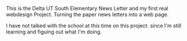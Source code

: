 This is the Delta UT South Elementary News Letter
and my first real webdesign Project. 
Turning the paper news letters into a web page. 

I have not talked with the school at this time on this project. 
since I'm still learning and figuing out what I'm doing.